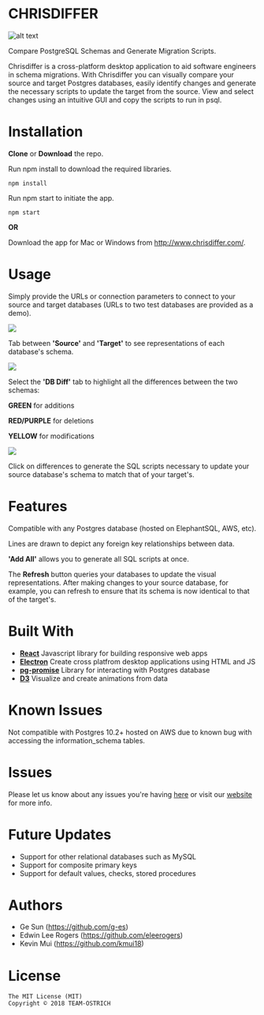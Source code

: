 # CHRISDIFFER

![alt text](https://drive.google.com/uc?export=view&id=1IVS_33Ow-s8luwaqXJ_CkztKu5xjPffK)

Compare PostgreSQL Schemas and Generate Migration Scripts.

Chrisdiffer is a cross-platform desktop application to aid software engineers in schema migrations. With Chrisdiffer you can visually compare your source and target Postgres databases, easily identify changes and generate the necessary scripts to update the target from the source. View and select changes using an intuitive GUI and copy the scripts to run in psql.


# Installation

**Clone** or **Download** the repo.

Run npm install to download the required libraries.

```
npm install
```

Run npm start to initiate the app.

```
npm start
```

**OR**

Download the app for Mac or Windows from http://www.chrisdiffer.com/.

# Usage

Simply provide the URLs or connection parameters to connect to your source and target databases (URLs to two test databases are provided as a demo).

![](chrisdiff01.gif)

Tab between **'Source'** and **'Target'** to see representations of each database's schema.

![](chrisdiff02.gif)

Select the **'DB Diff'** tab to highlight all the differences between the two schemas:

**GREEN** for additions

**RED/PURPLE** for deletions

**YELLOW** for modifications

![](chrisdiff03.gif)

Click on differences to generate the SQL scripts necessary to update your source database's schema to match that of your target's. 

# Features
Compatible with any Postgres database (hosted on ElephantSQL, AWS, etc).

Lines are drawn to depict any foreign key relationships between data.

**'Add All'** allows you to generate all SQL scripts at once.

The **Refresh** button queries your databases to update the visual representations. After making changes to your source database, for example, you can refresh to ensure that its schema is now identical to that of the target's.

# Built With
- **[React](https://github.com/facebook/react)** Javascript library for building responsive web apps
- **[Electron](https://github.com/electron/electron)** Create cross platfrom desktop applications using HTML and JS
- **[pg-promise](https://github.com/vitaly-t/pg-promise)** Library for interacting with Postgres database
- **[D3](https://github.com/d3/d3)** Visualize and create animations from data

# Known Issues
Not compatible with Postgres 10.2+ hosted on AWS due to known bug with accessing the information_schema tables.

# Issues
Please let us know about any issues you're having [here](https://github.com/TEAM-OSTRICH/CHRISDIFFER/issues) or visit our [website](http://www.chrisdiffer.com/) for more info.

# Future Updates
- Support for other relational databases such as MySQL
- Support for composite primary keys
- Support for default values, checks, stored procedures

# Authors
- Ge Sun (https://github.com/g-es)
- Edwin Lee Rogers (https://github.com/eleerogers)
- Kevin Mui (https://github.com/kmui18)

# License
```
The MIT License (MIT)
Copyright © 2018 TEAM-OSTRICH

```
